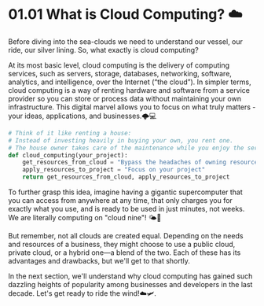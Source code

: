 # 01.01 What is Cloud Computing? ☁️

Before diving into the sea-clouds we need to understand our vessel, our ride, our silver lining. So, what exactly is cloud computing?

At its most basic level, cloud computing is the delivery of computing services, such as servers, storage, databases, networking, software, analytics, and intelligence, over the Internet (“the cloud”). In simpler terms, cloud computing is a way of renting hardware and software from a service provider so you can store or process data without maintaining your own infrastructure. This digital marvel allows you to focus on what truly matters - your ideas, applications, and businesses.🌩️💻

```python
# Think of it like renting a house:
# Instead of investing heavily in buying your own, you rent one.
# The house owner takes care of the maintenance while you enjoy the service!
def cloud_computing(your_project):
    get_resources_from_cloud = "Bypass the headaches of owning resources"
    apply_resources_to_project = "Focus on your project"
    return get_resources_from_cloud, apply_resources_to_project
```
To further grasp this idea, imagine having a gigantic supercomputer that you can access from anywhere at any time, that only charges you for exactly what you use, and is ready to be used in just minutes, not weeks. We are literally computing on "cloud nine"! 🌤️💭

But remember, not all clouds are created equal. Depending on the needs and resources of a business, they might choose to use a public cloud, private cloud, or a hybrid one—a blend of the two. Each of these has its advantages and drawbacks, but we'll get to that shortly.

In the next section, we'll understand why cloud computing has gained such dazzling heights of popularity among businesses and developers in the last decade. Let's get ready to ride the wind!☁️🛩️.